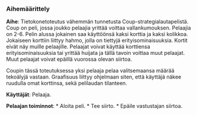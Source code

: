 ### Aihemäärittely
**Aihe**: Tietokonetoteutus vähemmän tunnetusta Coup-strategialautapelistä.
Coup on peli, jossa joukko pelaajia yrittää voittaa vallankumouksen.
Pelaajia on 2-6. Pelin alussa jokainen saa käyttöönsä kaksi korttia ja kaksi kolikkoa.
Jokaiseen korttiin liittyy hahmo, jolla on tiettyjä erityisominaisuuksia. Kortit eivät näy muille pelaajille.
Pelaajat voivat käyttää korttiensa erityisominaisuuksia tai yrittää huijata ja tällä tavoin voittaa muut pelaajat. Muut pelaajat voivat epäillä vuorossa olevan siirtoa.

Coupin tässä toteutuksessa yksi pelaaja pelaa valitsemaansa määrää tekoälyjä vastaan.
Graafisuus liittyy ohjelmaan siten, että käyttäjä näkee ruudulla omat korttinsa, sekä pelilaudan tilanteen.

**Käyttäjät**: Pelaaja.

**Pelaajan toiminnot**: * Aloita peli.
			* Tee siirto.
			* Epäile vastustajan siirtoa.

